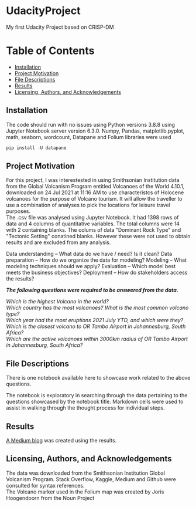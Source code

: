# UdacityProject
My first Udacity Project based on CRISP-DM
# Table of Contents

* [Installation](#Installation)
* [Project Motivation](#Project-Motivation)
* [File Descriptions](#File-Descriptions)
* [Results](#Results)
* [Licensing, Authors, and Acknowledgements](#Licensing,-Authors,-and-Acknowledgements)


## Installation <a name="Installation"></a>
The code should run with no issues using Python versions 3.8.8 using Jupyter Notebook server version 6.3.0.  Numpy, Pandas, matplotlib.pyplot, math, seaborn, wordcount, Datapane and Folium libraries were used

```python
pip install -U datapane
```

## Project Motivation <a name="Project-Motivation"></a>
For this project, I was interestested in using Smithsonian Institution data from the Global Volcanism Program entitled Volcanoes of the World 4.10.1, downloaded on 24 Jul 2021 at 11:16 AM	to use characteristcs of Holocene volcanoes for the purpose of Volcano tourism.  It will allow the traveller to use a combination of analyses to pick the locations for leisure travel purposes.  
The .csv file was analysed using Jupyter Notebook.  It had 1398 rows of data and 4 columns of quantitative variables.  The total columns were 14 with 2 containing blanks.  The colums of data "Dominant Rock Type" and "Tectonic Setting" conatined blanks.  However these were not used to obtain results and are excluded from any analysis.  

Data understanding – What data do we have / need? Is it clean?
Data preparation – How do we organize the data for modeling?
Modeling – What modeling techniques should we apply?
Evaluation – Which model best meets the business objectives?
Deployment – How do stakeholders access the results?



**_The following questions were required to be answered from the data._**
 
*Which is the highest Volcano in the world?  
Which country has the most volcanoes?
What is the most common volcano type?  
Which year had the most eruptions  2021 July YTD, and which were they?  
Which is the closest volcano to OR Tambo Airport in Johannesburg, South Africa?  
Which are the active volcanoes within 3000km radius of OR Tambo Airport in Johannesburg, South Africa?*



## File Descriptions  <a name="File-Descriptions"></a>
There is one notebook available here to showcase work related to the above questions. 

The notebook is exploratory in searching through the data pertaining to the questions showcased by the notebook title. Markdown cells were used to assist in walking through the thought process for individual steps.



## Results <a name="Results"></a>

[A Medium blog](https://medium.com/@nirvannsramp/intrepid-explosive-voyages-77f23e47e24e?source=friends_link&sk=b97c94187c9f435b0b955aa12acc408d) was created using the results. 

## Licensing, Authors, and Acknowledgements<a name="Licensing,-Authors,-and-Acknowledgements"></a>
The data was downloaded from the Smithsonian Institution Global Volcanism Program. Stack Overflow, Kaggle, Medium and Github were consulted for syntax references.  
The Volcano marker used in the Folium map was created by Joris Hoogendoorn from the Noun Project
